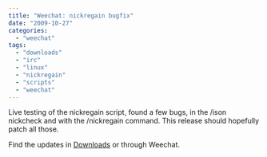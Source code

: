 ```yaml
---
title: "Weechat: nickregain bugfix"
date: "2009-10-27"
categories: 
  - "weechat"
tags: 
  - "downloads"
  - "irc"
  - "linux"
  - "nickregain"
  - "scripts"
  - "weechat"
---
```


Live testing of the nickregain script, found a few bugs, in the /ison nickcheck and with the /nickregain command. This release should hopefully patch all those.

Find the updates in [Downloads](/downloads/) or through Weechat.
